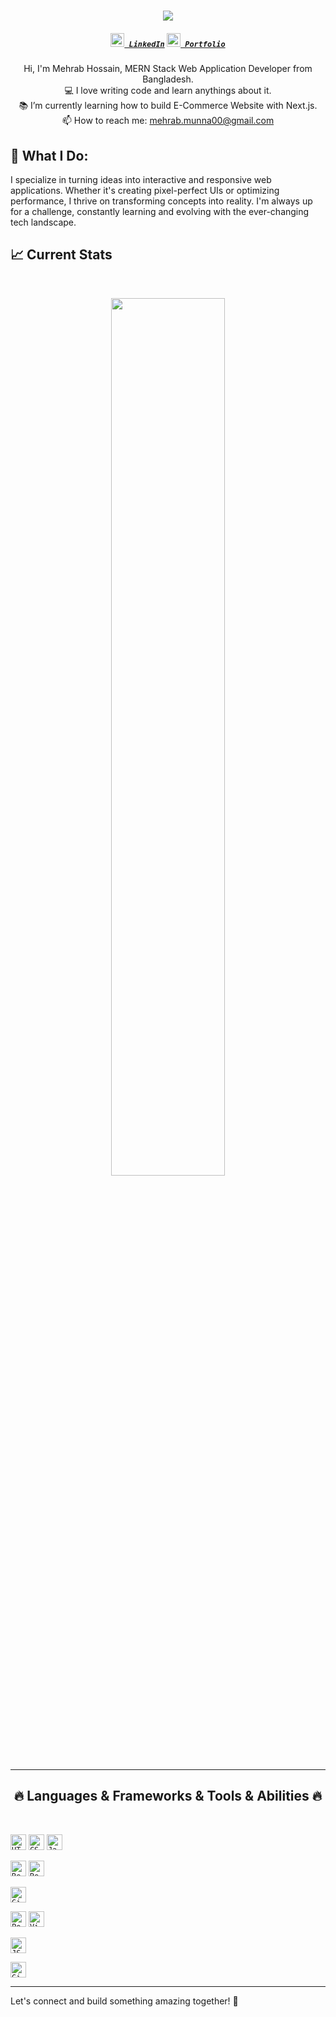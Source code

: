 <h1 align="center">
  <a href="https://git.io/typing-svg">
    <img src="https://readme-typing-svg.herokuapp.com/?lines=Hello,+There!+👋;....This+is+Mehrab+Hossain....;Nice+to+meet+you!&center=true&size=30">
  </a>
</h1>

<h5 align="center">
  <code><a href="https://www.linkedin.com/in/mehrab-hossain-505390274" title="LinkedIn Profile"><img width="22" src="https://cdn-icons-png.flaticon.com/256/174/174857.png"> LinkedIn</a></code>
   <code><a href="https://portfolio-nextjs-two-khaki.vercel.app/" title="Portfolio"><img width="22" src="https://png.pngtree.com/png-clipart/20190630/original/pngtree-vector-portfolio-icon-png-image_4171290.jpg"> Portfolio</a></code>
</h5>

<p align="center">
  Hi, I'm Mehrab Hossain, MERN Stack Web Application Developer from Bangladesh.
  <br>
  💻 I love writing code and learn anythings about it.
  <br>
  📚 I’m currently learning how to build E-Commerce Website with Next.js.
  <br>
  📫 How to reach me: <a href="mailto: mehrab.munna00@gmail.com">mehrab.munna00@gmail.com</a>
</p>


## 🚀 What I Do:
I specialize in turning ideas into interactive and responsive web applications. Whether it's creating pixel-perfect UIs or optimizing performance, I thrive on transforming concepts into reality. I'm always up for a challenge, constantly learning and evolving with the ever-changing tech landscape.


## :chart_with_upwards_trend: Current Stats

<br />
<p align="center">
  <img width="60%" src="https://streak-stats.demolab.com?user=mehrabhossain1&theme=dracula)](https://git.io/streak-stats" />
</p>


<hr>
<h2 align="center">🔥 Languages & Frameworks & Tools & Abilities 🔥</h2>
<br>
<p align="center">


 

  <code><img title="HTML5" height="25" src="images/html5.svg"></code>
  <code><img title="CSS" height="25" src="images/css.svg"></code>
   <code><img title="Javascript" height="25" src="images/javascript.svg"></code>


  <code><img title="React" height="25" src="images/react-original.svg"></code>
  <code><img title="Redux" height="25" src="images/redux.svg"></code>

  <code><img title="Git" height="25" src="images/git-original.svg"></code>

  <code><img title="PostgreSQL" height="25" src="images/postgresql.svg"></code>
  <code><img title="Visual Studio Code" height="25" src="images/vscode.png"></code>


  <code><img title="JSON" height="25" src="images/json.svg"></code>


  <code><img title="GitHub" height="25" src="images/github.svg"></code>

</p>
<hr>


Let's connect and build something amazing together! 🚀
